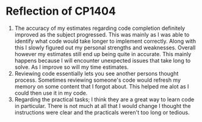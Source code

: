 # Reflection of CP1404
1. The accuracy of my estimates regarding code completion definitely improved as the subject progressed. This was mainly as I was able to identify what code would take longer to implement correctly. Along with this I slowly figured out my personal strengths and weaknesses. Overall however my estimates still end up being quite in accurate. This mainly happens because I will encounter unexpected issues that take long to solve. As I improve so will my time estimates.
2. Reviewing code essentially lets you see another persons thought process. Sometimes reviewing someone's code would refresh my memory on some content that I forgot about. This helped me alot as I could then use it in my code.
3. Regarding the practical tasks; I think they are a great way to learn code in particular. There is not much at all that I would change I thought the instructions were clear and the practicals weren't too long or tedious.